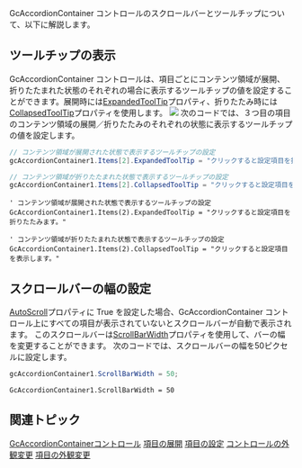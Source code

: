 GcAccordionContainer コントロールのスクロールバーとツールチップについて、以下に解説します。

## ツールチップの表示

GcAccordionContainer コントロールは、項目ごとにコンテンツ領域が展開、折りたたまれた状態のそれぞれの場合に表示するツールチップの値を設定することができます。展開時には[ExpandedToolTip](gcdocsite__documentlink?toc-item-id=fdecaf19-2bf5-4940-9510-a135026c7f19)プロパティ、折りたたみ時には[CollapsedToolTip](gcdocsite__documentlink?toc-item-id=db8d99d2-92f1-4c17-8942-4cfe778a73a5)プロパティを使用します。
![](/DOCUMENT_SITE_LINK_PREFIX_HERE/document-site-files/images/06fadbb1-c461-433a-b385-ae4966e56069/images/gcaccordioncontainer.basic_tooltip01.png)
次のコードでは、３つ目の項目のコンテンツ領域の展開／折りたたみのそれぞれの状態に表示するツールチップの値を設定します。

```csharp
// コンテンツ領域が展開された状態で表示するツールチップの設定 
gcAccordionContainer1.Items[2].ExpandedToolTip = "クリックすると設定項目を折りたたみます。";

// コンテンツ領域が折りたたまれた状態で表示するツールチップの設定 
gcAccordionContainer1.Items[2].CollapsedToolTip = "クリックすると設定項目を表示します。";
```

```vbnet
' コンテンツ領域が展開された状態で表示するツールチップの設定 
GcAccordionContainer1.Items(2).ExpandedToolTip = "クリックすると設定項目を折りたたみます。"

' コンテンツ領域が折りたたまれた状態で表示するツールチップの設定 
GcAccordionContainer1.Items(2).CollapsedToolTip = "クリックすると設定項目を表示します。"
```

## スクロールバーの幅の設定

[AutoScroll](gcdocsite__documentlink?toc-item-id=796ea3fe-ec80-4af2-a9e7-c66c775140fa)プロパティに True を設定した場合、GcAccordionContainer コントロール上にすべての項目が表示されていないとスクロールバーが自動で表示されます。
このスクロールバーは[ScrollBarWidth](gcdocsite__documentlink?toc-item-id=5f6f506b-d54b-4270-9d54-bab3cf4d576a)プロパティを使用して、バーの幅を変更することができます。
次のコードでは、スクロールバーの幅を50ピクセルに設定します。

```csharp
gcAccordionContainer1.ScrollBarWidth = 50;
```

```vbnet
GcAccordionContainer1.ScrollBarWidth = 50
```

## 関連トピック

[GcAccordionContainerコントロール](gcdocsite__documentlink?toc-item-id=86a13292-d79a-4a19-ad7a-87bb6ba9036a)
[項目の展開](gcdocsite__documentlink?toc-item-id=60f648f4-33c7-4915-90c2-e252499b092e)
[項目の設定](gcdocsite__documentlink?toc-item-id=84b88d26-08ea-4470-8a91-c937914f4e33)
[コントロールの外観変更](gcdocsite__documentlink?toc-item-id=953906ae-14b6-4c7c-a8d7-6297982aed18)
[項目の外観変更](gcdocsite__documentlink?toc-item-id=ef4f4888-d241-4de1-8cae-4d180b7b202a)